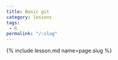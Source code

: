 ```yaml
---
title: Basic git
category: lessons
tags:
 - R
permalink: "/:slug"
---
```

{% include lesson.md name=page.slug %}

